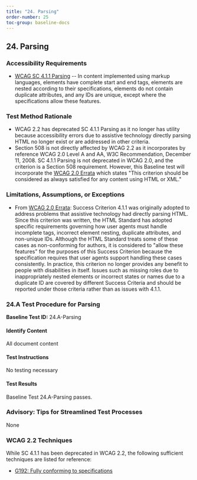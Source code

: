 ```yaml
---
title: "24. Parsing"
order-number: 25
toc-group: baseline-docs
---
```


## 24. Parsing

### Accessibility Requirements

-   [WCAG SC 4.1.1 Parsing](https://www.w3.org/WAI/WCAG22/Understanding/parsing) -- In content implemented using markup languages, elements have complete start and end tags, elements are nested according to their specifications, elements do not contain duplicate attributes, and any IDs are unique, except where the specifications allow these features.

### Test Method Rationale

-   WCAG 2.2 has deprecated SC 4.1.1 Parsing as it no longer has utility because accessibility errors due to assistive technology directly parsing HTML no longer exist or are addressed in other criteria.
-   Section 508 is not directly affected by WCAG 2.2 as it incorporates by reference WCAG 2.0 Level A and AA, W3C Recommendation, December 11, 2008. SC 4.1.1 Parsing is not deprecated in WCAG 2.0, and the criterion is a Section 508 requirement. However, this Baseline test will incorporate the [WCAG 2.0 Errata](https://www.w3.org/WAI/WCAG20/errata/) which states "This criterion should be considered as always satisfied for any content using HTML or XML."

### Limitations, Assumptions, or Exceptions

-   From [WCAG 2.0 Errata](https://www.w3.org/WAI/WCAG20/errata/): Success Criterion 4.1.1 was originally adopted to address problems that assistive technology had directly parsing HTML. Since this criterion was written, the HTML Standard has adopted specific requirements governing how user agents must handle incomplete tags, incorrect element nesting, duplicate attributes, and non-unique IDs. Although the HTML Standard treats some of these cases as non-conforming for authors, it is considered to "allow these features" for the purposes of this Success Criterion because the specification requires that user agents support handling these cases consistently. In practice, this criterion no longer provides any benefit to people with disabilities in itself. Issues such as missing roles due to inappropriately nested elements or incorrect states or names due to a duplicate ID are covered by different Success Criteria and should be reported under those criteria rather than as issues with 4.1.1.

### 24.A Test Procedure for Parsing

**Baseline Test ID:** 24.A-Parsing

#### Identify Content
<p id="d24aIC">All document content</p>

#### Test Instructions
<p id="d24aTI">No testing necessary</p>

#### Test Results
<p id="d24aTR">Baseline Test 24.A-Parsing passes.</p>

### Advisory: Tips for Streamlined Test Processes

None

### WCAG 2.2 Techniques

While SC 4.1.1 has been deprecated in WCAG 2.2, the following sufficient techniques are listed for reference:

-   [G192: Fully conforming to specifications](https://www.w3.org/WAI/WCAG22/Techniques/general/G192)
